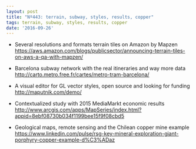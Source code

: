 ```yaml
---
layout: post
title: "Nº443: terrain, subway, styles, results, copper"
tags: terrain, subway, styles, results, copper
date: '2016-09-26'
---
```


* Several resolutions and formats terrain tiles on Amazon by Mapzen
  https://aws.amazon.com/blogs/publicsector/announcing-terrain-tiles-on-aws-a-qa-with-mapzen/

* Barcelona subway network with the real itineraries and way more data
  http://carto.metro.free.fr/cartes/metro-tram-barcelona/

* A visual editor for GL vector styles, open source and looking for funding
  http://maputnik.com/demo/

* Contextualized study with 2015 MediaMarkt economic results
  http://www.arcgis.com/apps/MapSeries/index.html?appid=8ebf08730b034f1199bee15f9f08cbd5

* Geological maps, remote sensing and the Chilean copper mine example
  https://www.linkedin.com/pulse/rsg-key-mineral-exploration-giant-porphyry-copper-example-d%C3%ADaz
